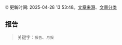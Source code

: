 :alarm_clock: 更新时间: 2025-04-28 13:53:48。[文章来源](/README.md)、[文章分类](/TAGS.md)

## 报告


> 关键字：`报告`、`月报`



